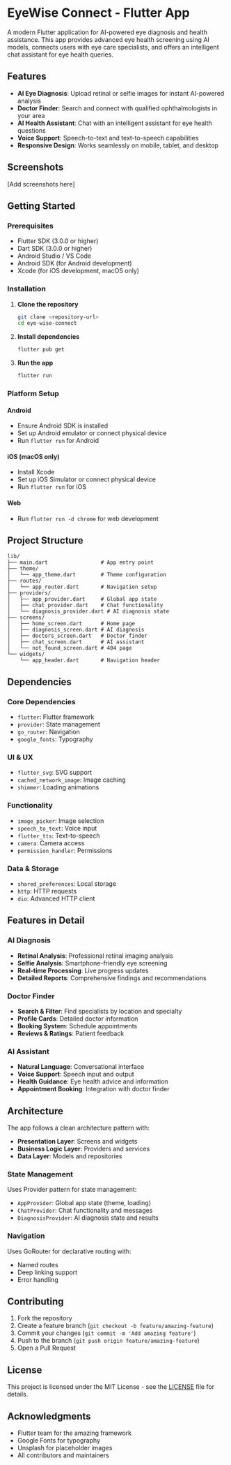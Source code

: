 # EyeWise Connect - Flutter App

A modern Flutter application for AI-powered eye diagnosis and health assistance. This app provides advanced eye health screening using AI models, connects users with eye care specialists, and offers an intelligent chat assistant for eye health queries.

## Features

- **AI Eye Diagnosis**: Upload retinal or selfie images for instant AI-powered analysis
- **Doctor Finder**: Search and connect with qualified ophthalmologists in your area
- **AI Health Assistant**: Chat with an intelligent assistant for eye health questions
- **Voice Support**: Speech-to-text and text-to-speech capabilities
- **Responsive Design**: Works seamlessly on mobile, tablet, and desktop

## Screenshots

[Add screenshots here]

## Getting Started

### Prerequisites

- Flutter SDK (3.0.0 or higher)
- Dart SDK (3.0.0 or higher)
- Android Studio / VS Code
- Android SDK (for Android development)
- Xcode (for iOS development, macOS only)

### Installation

1. **Clone the repository**
   ```bash
   git clone <repository-url>
   cd eye-wise-connect
   ```

2. **Install dependencies**
   ```bash
   flutter pub get
   ```

3. **Run the app**
   ```bash
   flutter run
   ```

### Platform Setup

#### Android
- Ensure Android SDK is installed
- Set up Android emulator or connect physical device
- Run `flutter run` for Android

#### iOS (macOS only)
- Install Xcode
- Set up iOS Simulator or connect physical device
- Run `flutter run` for iOS

#### Web
- Run `flutter run -d chrome` for web development

## Project Structure

```
lib/
├── main.dart                 # App entry point
├── theme/
│   └── app_theme.dart        # Theme configuration
├── routes/
│   └── app_router.dart       # Navigation setup
├── providers/
│   ├── app_provider.dart     # Global app state
│   ├── chat_provider.dart    # Chat functionality
│   └── diagnosis_provider.dart # AI diagnosis state
├── screens/
│   ├── home_screen.dart      # Home page
│   ├── diagnosis_screen.dart # AI diagnosis
│   ├── doctors_screen.dart   # Doctor finder
│   ├── chat_screen.dart      # AI assistant
│   └── not_found_screen.dart # 404 page
└── widgets/
    └── app_header.dart       # Navigation header
```

## Dependencies

### Core Dependencies
- `flutter`: Flutter framework
- `provider`: State management
- `go_router`: Navigation
- `google_fonts`: Typography

### UI & UX
- `flutter_svg`: SVG support
- `cached_network_image`: Image caching
- `shimmer`: Loading animations

### Functionality
- `image_picker`: Image selection
- `speech_to_text`: Voice input
- `flutter_tts`: Text-to-speech
- `camera`: Camera access
- `permission_handler`: Permissions

### Data & Storage
- `shared_preferences`: Local storage
- `http`: HTTP requests
- `dio`: Advanced HTTP client

## Features in Detail

### AI Diagnosis
- **Retinal Analysis**: Professional retinal imaging analysis
- **Selfie Analysis**: Smartphone-friendly eye screening
- **Real-time Processing**: Live progress updates
- **Detailed Reports**: Comprehensive findings and recommendations

### Doctor Finder
- **Search & Filter**: Find specialists by location and specialty
- **Profile Cards**: Detailed doctor information
- **Booking System**: Schedule appointments
- **Reviews & Ratings**: Patient feedback

### AI Assistant
- **Natural Language**: Conversational interface
- **Voice Support**: Speech input and output
- **Health Guidance**: Eye health advice and information
- **Appointment Booking**: Integration with doctor finder

## Architecture

The app follows a clean architecture pattern with:

- **Presentation Layer**: Screens and widgets
- **Business Logic Layer**: Providers and services
- **Data Layer**: Models and repositories

### State Management
Uses Provider pattern for state management:
- `AppProvider`: Global app state (theme, loading)
- `ChatProvider`: Chat functionality and messages
- `DiagnosisProvider`: AI diagnosis state and results

### Navigation
Uses GoRouter for declarative routing with:
- Named routes
- Deep linking support
- Error handling

## Contributing

1. Fork the repository
2. Create a feature branch (`git checkout -b feature/amazing-feature`)
3. Commit your changes (`git commit -m 'Add amazing feature'`)
4. Push to the branch (`git push origin feature/amazing-feature`)
5. Open a Pull Request

## License

This project is licensed under the MIT License - see the [LICENSE](LICENSE) file for details.


## Acknowledgments

- Flutter team for the amazing framework
- Google Fonts for typography
- Unsplash for placeholder images
- All contributors and maintainers
